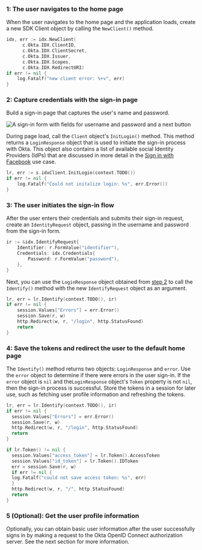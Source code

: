 ### 1: The user navigates to the home page

When the user navigates to the home page and the application loads, create a new
SDK Client object by calling the `NewClient()` method.

```go
idx, err := idx.NewClient(
      c.Okta.IDX.ClientID,
      c.Okta.IDX.ClientSecret,
      c.Okta.IDX.Issuer,
      c.Okta.IDX.Scopes,
      c.Okta.IDX.RedirectURI)
if err != nil {
    log.Fatalf("new client error: %+v", err)
}
```

### 2: Capture credentials with the sign-in page

Build a sign-in page that captures the user's name and password.

<div class="half wireframe-border">

![A sign-in form with fields for username and password and a next button](/img/wireframes/sign-in-form-username-password.png)

<!--

Source image: https://www.figma.com/file/YH5Zhzp66kGCglrXQUag2E/%F0%9F%93%8A-Updated-Diagrams-for-Dev-Docs?node-id=3398%3A36678&t=wzNwSZkdctajVush-1 sign-in-form-username-password
 -->

</div>

During page load, call the `Client` object's `InitLogin()` method. This method returns a `LoginResponse` object that is used to initiate the sign-in process with Okta. This object also contains a list of available social Identity Providers (IdPs) that are discussed in more detail in the [Sign in with Facebook](/docs/guides/oie-embedded-sdk-use-case-sign-in-soc-idp/go/main/)
use case.

```go
lr, err := s.idxClient.InitLogin(context.TODO())
if err != nil {
	log.Fatalf("Could not initalize login: %s", err.Error())
}
```

### 3: The user initiates the sign-in flow

After the user enters their credentials and submits their sign-in request,
create an `IdentityRequest` object, passing in the username and password from the
sign-in form.

```go
ir := &idx.IdentifyRequest{
    Identifier: r.FormValue("identifier"),
    Credentials: idx.Credentials{
        Password: r.FormValue("password"),
    },
}
```

Next, you can use the `LoginResponse` object obtained from [step 2](#_2-capture-credentials-with-the-sign-in-page) to call the `Identify()` method with the new `IdentifyRequest` object as an argument.

```go
lr, err = lr.Identify(context.TODO(), ir)
if err != nil {
    session.Values["Errors"] = err.Error()
    session.Save(r, w)
    http.Redirect(w, r, "/login", http.StatusFound)
    return
}
```

### 4: Save the tokens and redirect the user to the default home page

The `Identify()` method returns two objects: `LoginResponse` and `error`. Use the `error` object to determine if there were errors in the
user sign-in. If the `error` object is `nil` and the`LoginResponse` object's
`Token` property is not `nil`, then the sign-in process is successful. Store the tokens in a session for later use, such as fetching user profile information and refreshing the tokens.

```go
lr, err = lr.Identify(context.TODO(), ir)
if err != nil {
  session.Values["Errors"] = err.Error()
  session.Save(r, w)
  http.Redirect(w, r, "/login", http.StatusFound)
  return
}

if lr.Token() != nil {
  session.Values["access_token"] = lr.Token().AccessToken
  session.Values["id_token"] = lr.Token().IDToken
  err = session.Save(r, w)
  if err != nil {
  log.Fatalf("could not save access token: %s", err)
  }
  http.Redirect(w, r, "/", http.StatusFound)
  return
}
```

### 5 (Optional): Get the user profile information

Optionally, you can obtain basic user information after the user successfully signs in by making a request to the Okta OpenID Connect authorization server. See the next section for more information.
